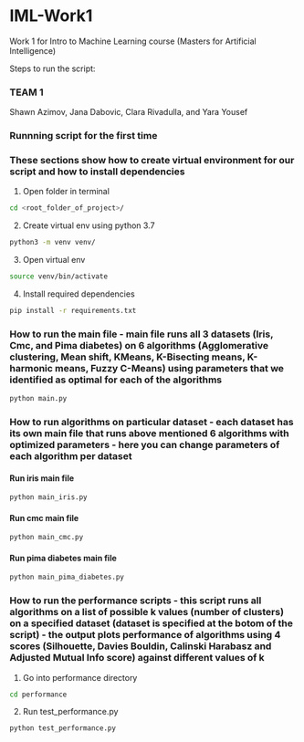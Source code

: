 # IML-Work1

Work 1 for Intro to Machine Learning course (Masters for Artificial Intelligence)

Steps to run the script:


### TEAM 1 

Shawn Azimov, Jana Dabovic, Clara Rivadulla, and Yara Yousef


### Runnning script for the first time
### These sections show how to create virtual environment for our script and how to install dependencies
1. Open folder in terminal
```bash
cd <root_folder_of_project>/
```
2. Create virtual env using python 3.7
```bash
python3 -m venv venv/
```
3. Open virtual env
```bash
source venv/bin/activate
```
4. Install required dependencies
```bash
pip install -r requirements.txt
```

### How to run the main file - main file runs all 3 datasets (Iris, Cmc, and Pima diabetes) on 6 algorithms (Agglomerative clustering, Mean shift, KMeans, K-Bisecting means, K-harmonic means, Fuzzy C-Means) using parameters that we identified as optimal for each of the algorithms
```bash
python main.py
```
### How to run algorithms on particular dataset - each dataset has its own main file that runs above mentioned 6 algorithms with optimized parameters - here you can change parameters of each algorithm per dataset
#### Run iris main file
```bash
python main_iris.py
```
#### Run cmc main file
```bash
python main_cmc.py
```
#### Run pima diabetes main file
```bash
python main_pima_diabetes.py
```
### How to run the performance scripts - this script runs all algorithms on a list of possible k values (number of clusters) on a specified dataset (dataset is specified at the botom of the script) - the output plots performance of algorithms using 4 scores (Silhouette, Davies Bouldin, Calinski Harabasz and Adjusted Mutual Info score) against different values of k
1. Go into performance directory
```bash
cd performance
```
2. Run test_performance.py 
```bash
python test_performance.py
```

